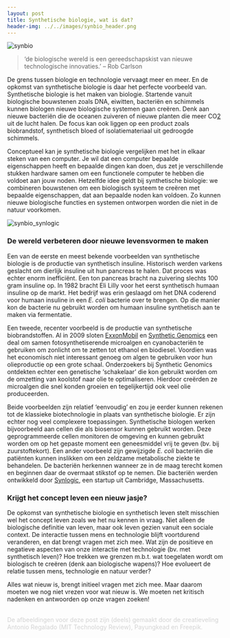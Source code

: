 ```yaml
---
layout: post
title: Synthetische biologie, wat is dat?
header-img: ../../images/synbio_header.png
---
```


![synbio](../../images/synbio_1.png)
<br>

>‘de biologische wereld is een gereedschapskist van nieuwe technologische innovaties.’ – Rob Carlson

De grens tussen biologie en technologie vervaagt meer en meer. En de opkomst van synthetische biologie is daar het perfecte voorbeeld van. Synthetische biologie is het maken van biologie. Startende vanuit biologische bouwstenen zoals DNA, eiwitten, bacteriën en schimmels kunnen biologen nieuwe biologische systemen gaan creëren. Denk aan nieuwe bacteriën die de oceanen zuiveren of nieuwe planten die meer CO<u>2</u> uit de lucht halen. De focus kan ook liggen op een product zoals biobrandstof, synthetisch bloed of isolatiemateriaal uit gedroogde schimmels.

Conceptueel kan je synthetische biologie vergelijken met het in elkaar steken van een computer. Je wil dat een computer bepaalde eigenschappen heeft en bepaalde dingen kan doen, dus zet je verschillende stukken hardware samen om een functionele computer te hebben die voldoet aan jouw noden. Hetzelfde idee geldt bij synthetische biologie: we combineren bouwstenen om een biologisch systeem te creëren met bepaalde eigenschappen, dat aan bepaalde noden kan voldoen. Zo kunnen nieuwe biologische functies en systemen ontworpen worden die niet in de natuur voorkomen.

![synbio_synlogic](../../images/synbio_2.jpg)

### De wereld verbeteren door nieuwe levensvormen te maken

Een van de eerste en meest bekende voorbeelden van synthetische biologie is de productie van synthetisch insuline. Historisch werden varkens geslacht om dierlijk insuline uit hun pancreas te halen. Dat proces was echter enorm inefficiënt. Een ton pancreas bracht na zuivering slechts 100 gram insuline op. In 1982 bracht Eli Lilly voor het eerst synthetisch humaan insuline op de markt. Het bedrijf was erin geslaagd om het DNA coderend voor humaan insuline in een <i>E. coli</i> bacterie over te brengen. Op die manier kon de bacterie nu gebruikt worden om humaan insuline synthetisch aan te maken via fermentatie.

Een tweede, recenter voorbeeld is de productie van synthetische biobrandstoffen. Al in 2009 sloten [ExxonMobil](https://www.exxonmobil.be) en [Synthetic Genomics]( https://www.syntheticgenomics.com/) een deal om samen fotosynthetiserende microalgen en cyanobacteriën te gebruiken om zonlicht om te zetten tot ethanol en biodiesel. Voordien was het economisch niet interessant genoeg om algen te gebruiken voor hun olieproductie op een grote schaal. Onderzoekers bij Synthetic Genomics ontdekten echter een genetische ‘schakelaar’ die kon gebruikt worden om de omzetting van koolstof naar olie te optimaliseren. Hierdoor creërden ze microalgen die snel konden groeien en tegelijkertijd ook veel olie produceerden.

Beide voorbeelden zijn relatief ‘eenvoudig’ en zou je eerder kunnen rekenen tot de klassieke biotechnologie in plaats van synthetische biologie. Er zijn echter nog veel complexere toepassingen. Synthetische biologen werken bijvoorbeeld aan cellen die als biosensor kunnen gebruikt worden. Deze geprogrammeerde cellen monitoren de omgeving en kunnen  gebruikt worden om op het gepaste moment een geneesmiddel vrij te geven (bv. bij zuurstoftekort). Een ander voorbeeld zijn gewijzigde <i>E. coli</i> bacteriën die patiënten kunnen inslikken om een zeldzame metabolische ziekte te behandelen. De bacteriën herkennen wanneer ze in de maag terecht komen en beginnen daar de overmaat stikstof op te nemen. Die bacteriën werden ontwikkeld door [Synlogic](https://www.synlogictx.com), een startup uit Cambridge, Massachusetts.

### Krijgt het concept leven een nieuw jasje?

De opkomst van synthetische biologie en synthetisch leven stelt misschien wel het concept leven zoals we het nu kennen in vraag. Niet alleen de biologische definitie van leven, maar ook leven gezien vanuit een sociale context. De interactie tussen mens en technologie blijft voortdurend veranderen, en dat brengt vragen met zich mee. Wat zijn de positieve en negatieve aspecten van onze interactie met technologie (bv. met synthetisch leven)? Hoe trekken we grenzen m.b.t. wat toegelaten wordt om biologisch te creëren (denk aan biologische wapens)? Hoe evolueert de relatie tussen mens, technologie en natuur verder?

Alles wat nieuw is, brengt initieel vragen met zich mee. Maar daarom moeten we nog niet vrezen voor wat nieuw is. We moeten net kritisch nadenken en antwoorden op onze vragen zoeken!

<br>
<font color='lightgray'>De afbeeldingen voor deze post zijn (deels) gemaakt door de creatieveling Antonio Regalado (MIT Technology Review), Payungkead en Freepik.</font>
<br>
